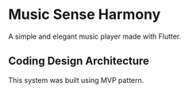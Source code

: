 # Music Sense Harmony

A simple and elegant music player made with Flutter.

## Coding Design Architecture
This system was built using MVP pattern.





